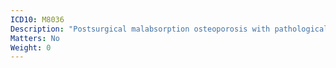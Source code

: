 ```yaml
---
ICD10: M8036
Description: "Postsurgical malabsorption osteoporosis with pathological fracture: Lower leg"
Matters: No
Weight: 0
---
```

